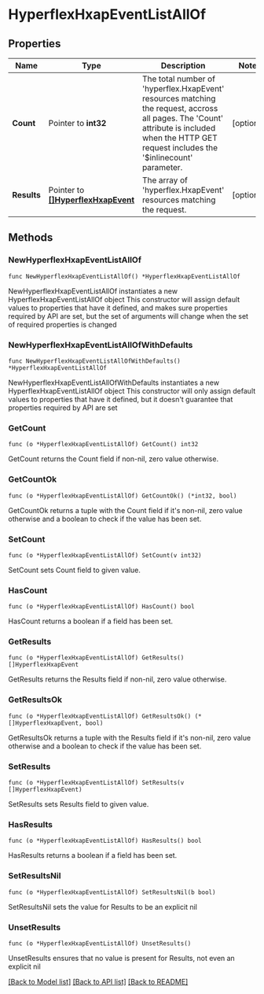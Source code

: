 # HyperflexHxapEventListAllOf

## Properties

Name | Type | Description | Notes
------------ | ------------- | ------------- | -------------
**Count** | Pointer to **int32** | The total number of &#39;hyperflex.HxapEvent&#39; resources matching the request, accross all pages. The &#39;Count&#39; attribute is included when the HTTP GET request includes the &#39;$inlinecount&#39; parameter. | [optional] 
**Results** | Pointer to [**[]HyperflexHxapEvent**](hyperflex.HxapEvent.md) | The array of &#39;hyperflex.HxapEvent&#39; resources matching the request. | [optional] 

## Methods

### NewHyperflexHxapEventListAllOf

`func NewHyperflexHxapEventListAllOf() *HyperflexHxapEventListAllOf`

NewHyperflexHxapEventListAllOf instantiates a new HyperflexHxapEventListAllOf object
This constructor will assign default values to properties that have it defined,
and makes sure properties required by API are set, but the set of arguments
will change when the set of required properties is changed

### NewHyperflexHxapEventListAllOfWithDefaults

`func NewHyperflexHxapEventListAllOfWithDefaults() *HyperflexHxapEventListAllOf`

NewHyperflexHxapEventListAllOfWithDefaults instantiates a new HyperflexHxapEventListAllOf object
This constructor will only assign default values to properties that have it defined,
but it doesn't guarantee that properties required by API are set

### GetCount

`func (o *HyperflexHxapEventListAllOf) GetCount() int32`

GetCount returns the Count field if non-nil, zero value otherwise.

### GetCountOk

`func (o *HyperflexHxapEventListAllOf) GetCountOk() (*int32, bool)`

GetCountOk returns a tuple with the Count field if it's non-nil, zero value otherwise
and a boolean to check if the value has been set.

### SetCount

`func (o *HyperflexHxapEventListAllOf) SetCount(v int32)`

SetCount sets Count field to given value.

### HasCount

`func (o *HyperflexHxapEventListAllOf) HasCount() bool`

HasCount returns a boolean if a field has been set.

### GetResults

`func (o *HyperflexHxapEventListAllOf) GetResults() []HyperflexHxapEvent`

GetResults returns the Results field if non-nil, zero value otherwise.

### GetResultsOk

`func (o *HyperflexHxapEventListAllOf) GetResultsOk() (*[]HyperflexHxapEvent, bool)`

GetResultsOk returns a tuple with the Results field if it's non-nil, zero value otherwise
and a boolean to check if the value has been set.

### SetResults

`func (o *HyperflexHxapEventListAllOf) SetResults(v []HyperflexHxapEvent)`

SetResults sets Results field to given value.

### HasResults

`func (o *HyperflexHxapEventListAllOf) HasResults() bool`

HasResults returns a boolean if a field has been set.

### SetResultsNil

`func (o *HyperflexHxapEventListAllOf) SetResultsNil(b bool)`

 SetResultsNil sets the value for Results to be an explicit nil

### UnsetResults
`func (o *HyperflexHxapEventListAllOf) UnsetResults()`

UnsetResults ensures that no value is present for Results, not even an explicit nil

[[Back to Model list]](../README.md#documentation-for-models) [[Back to API list]](../README.md#documentation-for-api-endpoints) [[Back to README]](../README.md)


